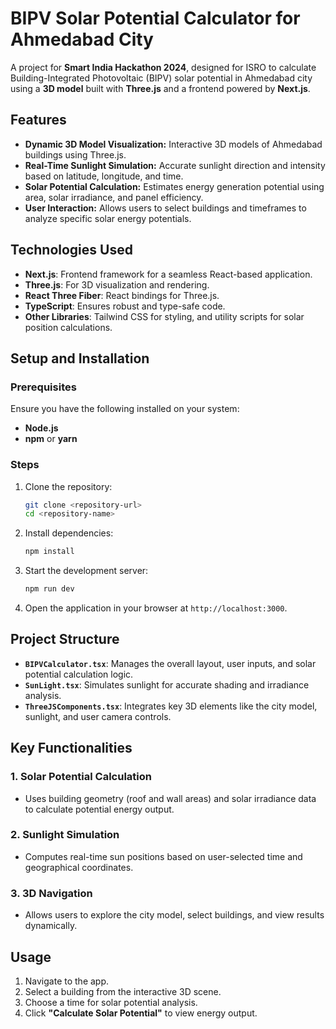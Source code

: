 # BIPV Solar Potential Calculator for Ahmedabad City

A project for **Smart India Hackathon 2024**, designed for ISRO to calculate Building-Integrated Photovoltaic (BIPV) solar potential in Ahmedabad city using a **3D model** built with **Three.js** and a frontend powered by **Next.js**.

## Features

- **Dynamic 3D Model Visualization:** Interactive 3D models of Ahmedabad buildings using Three.js.
- **Real-Time Sunlight Simulation:** Accurate sunlight direction and intensity based on latitude, longitude, and time.
- **Solar Potential Calculation:** Estimates energy generation potential using area, solar irradiance, and panel efficiency.
- **User Interaction:** Allows users to select buildings and timeframes to analyze specific solar energy potentials.

## Technologies Used

- **Next.js**: Frontend framework for a seamless React-based application.
- **Three.js**: For 3D visualization and rendering.
- **React Three Fiber**: React bindings for Three.js.
- **TypeScript**: Ensures robust and type-safe code.
- **Other Libraries**: Tailwind CSS for styling, and utility scripts for solar position calculations.

## Setup and Installation

### Prerequisites

Ensure you have the following installed on your system:

- **Node.js** 
- **npm** or **yarn**

### Steps

1. Clone the repository:
   ```bash
   git clone <repository-url>
   cd <repository-name>
   ```

2. Install dependencies:
   ```bash
   npm install
   ```

3. Start the development server:
   ```bash
   npm run dev
   ```

4. Open the application in your browser at `http://localhost:3000`.

## Project Structure

- **`BIPVCalculator.tsx`**: Manages the overall layout, user inputs, and solar potential calculation logic.
- **`SunLight.tsx`**: Simulates sunlight for accurate shading and irradiance analysis.
- **`ThreeJSComponents.tsx`**: Integrates key 3D elements like the city model, sunlight, and user camera controls.

## Key Functionalities

### 1. Solar Potential Calculation
- Uses building geometry (roof and wall areas) and solar irradiance data to calculate potential energy output.

### 2. Sunlight Simulation
- Computes real-time sun positions based on user-selected time and geographical coordinates.

### 3. 3D Navigation
- Allows users to explore the city model, select buildings, and view results dynamically.

## Usage

1. Navigate to the app.
2. Select a building from the interactive 3D scene.
3. Choose a time for solar potential analysis.
4. Click **"Calculate Solar Potential"** to view energy output.
